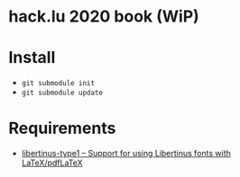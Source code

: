 # hack.lu 2020 book (WiP)

# Install

- `git submodule init`
- `git submodule update`

# Requirements

- [libertinus-type1 – Support for using Libertinus fonts with LaTeX/pdfLaTeX](https://ctan.org/tex-archive/fonts/libertinus-type1?lang=en) 
